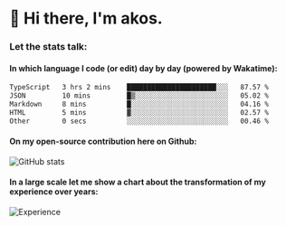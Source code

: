 # 👋 Hi there, I'm akos. 


### Let the stats talk:


#### In which language I code (or edit) day by day (powered by Wakatime): 

<!--START_SECTION:waka-->

```txt
TypeScript   3 hrs 2 mins    ██████████████████████░░░   87.57 %
JSON         10 mins         █▒░░░░░░░░░░░░░░░░░░░░░░░   05.02 %
Markdown     8 mins          █░░░░░░░░░░░░░░░░░░░░░░░░   04.16 %
HTML         5 mins          ▓░░░░░░░░░░░░░░░░░░░░░░░░   02.57 %
Other        0 secs          ░░░░░░░░░░░░░░░░░░░░░░░░░   00.46 %
```

<!--END_SECTION:waka-->

#### On my open-source contribution here on Github:
 
![GitHub stats](https://github-readme-stats.vercel.app/api?username=akosbalasko)

#### In a large scale let me show a chart about the transformation of my experience over years:   

![Experience](https://cr-skills-chart-widget.azurewebsites.net/api/api?username=akosbalasko)
